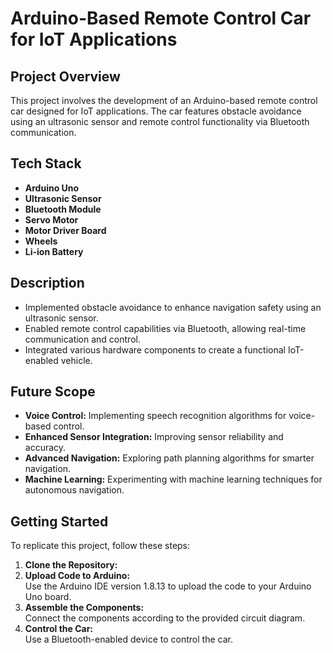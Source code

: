 # Arduino-Based Remote Control Car for IoT Applications

## Project Overview
This project involves the development of an Arduino-based remote control car designed for IoT applications. The car features obstacle avoidance using an ultrasonic sensor and remote control functionality via Bluetooth communication.

## Tech Stack
- **Arduino Uno**
- **Ultrasonic Sensor**
- **Bluetooth Module**
- **Servo Motor**
- **Motor Driver Board**
- **Wheels**
- **Li-ion Battery**

## Description
- Implemented obstacle avoidance to enhance navigation safety using an ultrasonic sensor.
- Enabled remote control capabilities via Bluetooth, allowing real-time communication and control.
- Integrated various hardware components to create a functional IoT-enabled vehicle.

## Future Scope
- **Voice Control:** Implementing speech recognition algorithms for voice-based control.
- **Enhanced Sensor Integration:** Improving sensor reliability and accuracy.
- **Advanced Navigation:** Exploring path planning algorithms for smarter navigation.
- **Machine Learning:** Experimenting with machine learning techniques for autonomous navigation.

## Getting Started
To replicate this project, follow these steps:
1. **Clone the Repository:**  
2. **Upload Code to Arduino:**  
Use the Arduino IDE version 1.8.13 to upload the code to your Arduino Uno board.
3. **Assemble the Components:**  
Connect the components according to the provided circuit diagram.
4. **Control the Car:**  
Use a Bluetooth-enabled device to control the car.



